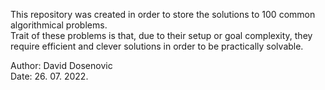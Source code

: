 This repository was created in order to store the solutions to 100 common algorithmical problems.  
Trait of these problems is that, due to their setup or goal complexity, they require efficient and clever solutions in order to be practically solvable.





Author: David Dosenovic  
Date: 26. 07. 2022.
